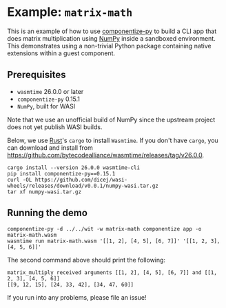 # Example: `matrix-math`

This is an example of how to use [componentize-py] to build a CLI app that does
matrix multiplication using [NumPy] inside a sandboxed environment.  This
demonstrates using a non-trivial Python package containing native extensions
within a guest component.

[componentize-py]: https://github.com/bytecodealliance/componentize-py
[NumPy]: https://numpy.org

## Prerequisites

* `wasmtime` 26.0.0 or later
* `componentize-py` 0.15.1
* `NumPy`, built for WASI

Note that we use an unofficial build of NumPy since the upstream project does
not yet publish WASI builds.

Below, we use [Rust](https://rustup.rs/)'s `cargo` to install `Wasmtime`.  If
you don't have `cargo`, you can download and install from
https://github.com/bytecodealliance/wasmtime/releases/tag/v26.0.0.

```
cargo install --version 26.0.0 wasmtime-cli
pip install componentize-py==0.15.1
curl -OL https://github.com/dicej/wasi-wheels/releases/download/v0.0.1/numpy-wasi.tar.gz
tar xf numpy-wasi.tar.gz
```

## Running the demo

```
componentize-py -d ../../wit -w matrix-math componentize app -o matrix-math.wasm
wasmtime run matrix-math.wasm '[[1, 2], [4, 5], [6, 7]]' '[[1, 2, 3], [4, 5, 6]]'
```

The second command above should print the following:

```
matrix_multiply received arguments [[1, 2], [4, 5], [6, 7]] and [[1, 2, 3], [4, 5, 6]]
[[9, 12, 15], [24, 33, 42], [34, 47, 60]]
```

If you run into any problems, please file an issue!
